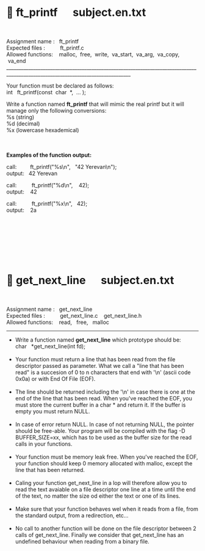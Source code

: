 # 📌 ft_printf &nbsp;&nbsp;&nbsp;&nbsp;&nbsp;subject.en.txt
<br>

<p>
Assignment name : &nbsp;&nbsp;ft_printf<br>
Expected files : &nbsp;&nbsp;&nbsp;&nbsp;&nbsp;&nbsp;&nbsp;&nbsp;&nbsp;ft_printf.c<br>
Allowed functions:&nbsp;&nbsp;&nbsp; malloc,&nbsp; free, &nbsp;write,&nbsp; va_start,&nbsp; va_arg,&nbsp; va_copy, &nbsp;va_end<br>
_________________________________________________________________________________________________________________________________
</p>

Your function must be declared as follows:<br>
int &nbsp;&nbsp;ft_printf(const &nbsp;char &nbsp;*, &nbsp;... );

Write a function named <b>ft_printf</b> that will mimic the real printf but it will manage only the following conversions:<br>
%s (string)<br> 
%d (decimal) <br> 
%x (lowercase hexademical)<br> <br> <br> 


<b>Examples of the function output:</b><br>

call: &nbsp;&nbsp;&nbsp;&nbsp;&nbsp;&nbsp;&nbsp;&nbsp;ft_printf("%s\n",&nbsp;&nbsp;&nbsp;"42 Yerevan\n"); <br>
output:&nbsp;&nbsp;&nbsp;42&nbsp;Yerevan

call: &nbsp;&nbsp;&nbsp;&nbsp;&nbsp;&nbsp;&nbsp;&nbsp;&nbsp;ft_printf("%d\n", &nbsp;&nbsp;&nbsp;42); <br>
output: &nbsp;&nbsp;&nbsp;42

call: &nbsp;&nbsp;&nbsp;&nbsp;&nbsp;&nbsp;&nbsp;&nbsp;&nbsp;ft_printf("%x\n",&nbsp;&nbsp;&nbsp;42); <br>
output: &nbsp;&nbsp;&nbsp;2a
<br><br><br><br><br><br><br><br>

# 📌 get_next_line &nbsp;&nbsp;&nbsp;&nbsp;&nbsp;subject.en.txt
<br>

<p>
Assignment name : &nbsp;&nbsp;get_next_line<br>
Expected files : &nbsp;&nbsp;&nbsp;&nbsp;&nbsp;&nbsp;&nbsp;&nbsp;&nbsp;get_next_line.c &nbsp;&nbsp;&nbsp;get_next_line.h<br>
Allowed functions: &nbsp;&nbsp;&nbsp;read, &nbsp;&nbsp;free, &nbsp;&nbsp;malloc<br>

_________________________________________________________________________________________________________________________________
</p>

<ul>
<li>Write a function named <b>get_next_line</b> which prototype should be:<br>
char &nbsp;&nbsp;*get_next_line(int fd);<br><br>


<li>Your function must return a line that has been read from the file descriptor passed as parameter. What we call a "line that has been read" is a succesion of 0 to n characters that end with '\n' (ascii code 0x0a) or with End Of File (EOF).<br><br>

<li>The line should be returned including the '\n' in case there is one at the end of the line that has been read. When you've reached the EOF, you must store the current buffer in a char * and return it. If the buffer is empty you must return NULL.<br><br>

<li>In case of error return NULL. In case of not returning NULL, the pointer should be free-able. Your program will be compiled with the flag -D BUFFER_SIZE=xx, which has to be used as the buffer size for the read calls in your functions.<br><br>

<li>Your function must be memory leak free. When you've reached the EOF, your function should keep 0 memory allocated with malloc, except the line that has been returned.<br><br>

<li>Caling your function get_next_line in a lop will therefore allow you to read the text avaiable on a file descriptor one line at a time until the end of the text, no matter the size od either the text or one of its lines.<br><br>

<li>Make sure that your function behaves wel when it reads from a file, from the standard output, from a redirection, etc...<br><br>

<li>No call to another function will be done on the file descriptor between 2 calls of get_next_line. Finally we consider that get_next_line has an undefined behaviour when reading from a binary file.
</ul>
